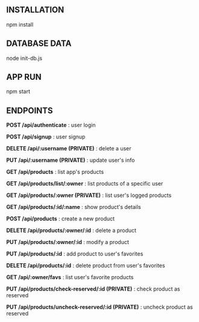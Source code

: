 ## INSTALLATION ##
npm install

## DATABASE DATA ##
node init-db.js 

## APP RUN ##
npm start

## ENDPOINTS ##

**POST /api/authenticate** : user login

**POST /api/signup** : user signup

**DELETE /api/:username (PRIVATE)** : delete a user

**PUT /api/:username (PRIVATE)** : update user's info



**GET /api/products** : list app's products

**GET /api/products/list/:owner** : list products of a specific user

**GET /api/products/:owner (PRIVATE)** : list user's logged products

**GET /api/products/:id/:name** : show product's details



**POST /api/products** : create a new product

**DELETE /api/products/:owner/:id** : delete a product

**PUT /api/products/:owner/:id** : modify a product



**PUT /api/products/:id** : add product to user's favorites

**DELETE /api/products/:id** : delete product from user's favorites

**GET /api/:owner/favs** : list user's favorite products

**PUT /api/products/check-reserved/:id (PRIVATE)** : check product as reserved

**PUT /api/products/uncheck-reserved/:id (PRIVATE)** : uncheck product as reserved
